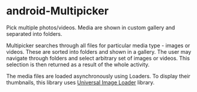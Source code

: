 # android-Multipicker
Pick multiple photos/videos. Media are shown in custom gallery and separated into folders.

Multipicker searches through all files for particular media type - images or videos. These
are sorted into folders and shown in a gallery. The user may navigate through folders and
select arbitrary set of images or videos. This selection is then returned as a result of
the whole activity.

The media files are loaded asynchronously using Loaders. To display their
thumbnails, this library uses [Universal Image Loader](https://github.com/nostra13/Android-Universal-Image-Loader) 
library.
